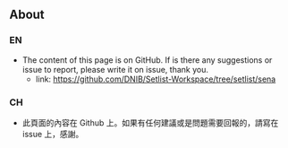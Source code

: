 ## About

### EN
- The content of this page is on GitHub. If is there any suggestions or issue to report, please write it on issue, thank you.
  - link: https://github.com/DNIB/Setlist-Workspace/tree/setlist/sena

### CH
- 此頁面的內容在 Github 上。如果有任何建議或是問題需要回報的，請寫在 issue 上，感謝。
